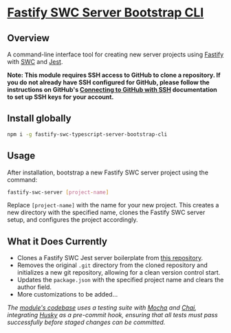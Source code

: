 # [Fastify SWC Server Bootstrap CLI](https://www.npmjs.com/package/fastify-swc-typescript-server-bootstrap-cli)

## Overview

A command-line interface tool for creating new server projects using [Fastify](https://fastify.dev/) with [SWC](https://swc.rs/) and [Jest](https://jestjs.io/).

**Note: This module requires SSH access to GitHub to clone a repository. If you do not already have SSH configured for GitHub, please follow the instructions on GitHub's [Connecting to GitHub with SSH](https://docs.github.com/en/authentication/connecting-to-github-with-ssh) documentation to set up SSH keys for your account.**

## Install globally

```bash
npm i -g fastify-swc-typescript-server-bootstrap-cli
```

## Usage

After installation, bootstrap a new Fastify SWC server project using the command:

```bash
fastify-swc-server [project-name]
```

Replace `[project-name]` with the name for your new project. This creates a new directory with the specified name, clones the Fastify SWC server setup, and configures the project accordingly.

## What it Does Currently

- Clones a Fastify SWC Jest server boilerplate from [this repository](https://github.com/mattfsourcecode/fastify-swc-typescript-server).
- Removes the original `.git` directory from the cloned repository and initializes a new git repository, allowing for a clean version control start.
- Updates the `package.json` with the specified project name and clears the author field.
- More customizations to be added...

_The [module's codebase](https://github.com/mattfsourcecode/fastify-swc-typescript-server-bootstrap-cli) uses a testing suite with [Mocha](https://mochajs.org/) and [Chai](https://www.chaijs.com/), integrating [Husky](https://typicode.github.io/husky/) as a pre-commit hook, ensuring that all tests must pass successfully before staged changes can be committed._
